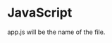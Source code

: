 # JavaScript

app.js will be the name of the file.

<script> can be the linking element for the js file.

primitive values are:
number: (1,2,3)
string: (Hello)
boolean: (true, false)

non-primitive values are:
let object = {thing: "it's a thing"}
let array = {1, 2, 3, 4, 5}
function example(){
    console.log('Hello, world!')
}

//number math and operators:
number++ means that it will add 1 to the number
number-- means that it will subtract 1 from the number
number += 5 //Note: will add 5 to the number (number = number + 5)
let sum = 2 + number will add 2 to the number

* = multiply
/ = divide
% = divides the number and then leaves the remainder (2%5= 1)

number == 5 //returns true or false
number === 5 //Forces a value  

> = greater than
< = less than
>= equal to or greater than
<= equal to or less than

//String Operators
string = '' "" ``
string += ' world' //Means string = string + ' world'
string = `Hello ${string2}` //this is interpolation


//bool operators
bool == true //are these equal?
bool != true //are these not equal?

&& = means "and" in a syntax
|| = means "or" in a syntax


objects are collections of data that are stored by a key or a value pair. 